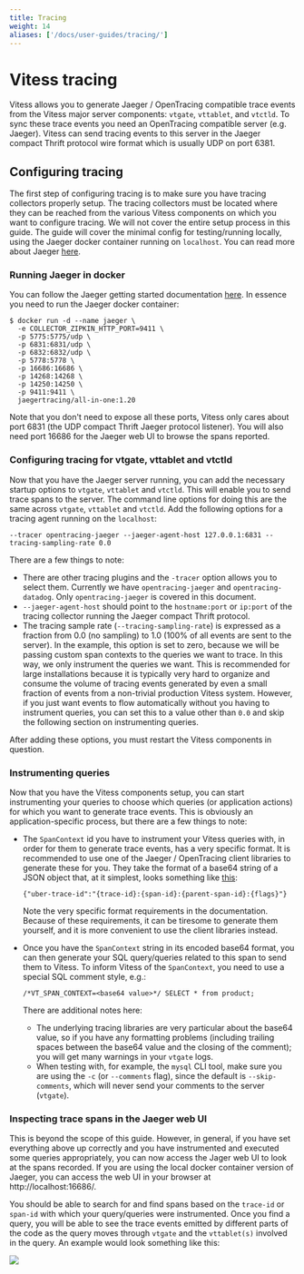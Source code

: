 ```yaml
---
title: Tracing
weight: 14
aliases: ['/docs/user-guides/tracing/'] 
---
```


# Vitess tracing

Vitess allows you to generate Jaeger / OpenTracing compatible trace events from the Vitess major server components: `vtgate`, `vttablet`, and `vtctld`. To sync these trace events you need an OpenTracing compatible server (e.g. Jaeger). Vitess can send tracing events to this server in the Jaeger compact Thrift protocol wire format which is usually UDP on port 6381.

## Configuring tracing

The first step of configuring tracing is to make sure you have tracing collectors properly setup. The tracing collectors must be located where they can be reached from the various Vitess components on which you want to configure tracing.  We will not cover the entire setup process in this guide. The guide will cover the minimal config for testing/running locally, using the Jaeger docker container running on `localhost`. You can read more about Jaeger [here](https://www.jaegertracing.io/docs/1.20/features/).

### Running Jaeger in docker

You can follow the Jaeger getting started documentation [here](https://www.jaegertracing.io/docs/1.20/getting-started/). In essence you need to run the Jaeger docker container:

``` shell
$ docker run -d --name jaeger \
  -e COLLECTOR_ZIPKIN_HTTP_PORT=9411 \
  -p 5775:5775/udp \
  -p 6831:6831/udp \
  -p 6832:6832/udp \
  -p 5778:5778 \
  -p 16686:16686 \
  -p 14268:14268 \
  -p 14250:14250 \
  -p 9411:9411 \
  jaegertracing/all-in-one:1.20
```

Note that you don't need to expose all these ports, Vitess only cares about port 6831 (the UDP compact Thrift Jaeger protocol listener). You will also need port 16686 for the Jaeger web UI to browse the spans reported.

### Configuring tracing for vtgate, vttablet and vtctld

Now that you have the Jaeger server running, you can add the necessary startup options to `vtgate`, `vttablet` and `vtctld`. This will enable you to send trace spans to the server.  The command line options for doing this are the same across `vtgate`, `vttablet` and `vtctld`. Add the following options for a tracing agent running on the `localhost`:

``` shell
--tracer opentracing-jaeger --jaeger-agent-host 127.0.0.1:6831 --tracing-sampling-rate 0.0 
```

There are a few things to note:

  * There are other tracing plugins and the `-tracer` option allows you to select them. Currently we have `opentracing-jaeger` and `opentracing-datadog`. Only `opentracing-jaeger` is covered in this document.
  * `--jaeger-agent-host` should point to the `hostname:port` or `ip:port` of the tracing collector running the Jaeger compact Thrift protocol.
  * The tracing sample rate (`--tracing-sampling-rate`) is expressed as a fraction from 0.0 (no sampling) to 1.0 (100% of all events are sent to the server). In the example, this option is set to zero, because we will be passing custom span contexts to the queries we want to trace. In this way, we only instrument the queries we want.  This is recommended for large installations because it is typically very hard to organize and consume the volume of tracing events generated by even a small fraction of events from a non-trivial production Vitess system. However, if you just want events to flow automatically without you having to instrument queries, you can set this to a value other than `0.0` and skip the following section on instrumenting queries.

After adding these options, you must restart the Vitess components in question.

### Instrumenting queries

Now that you have the Vitess components setup, you can start instrumenting your queries to choose which queries (or application actions) for which you want to generate trace events. This is obviously an application-specific process, but there are a few things to note:

  * The `SpanContext` id you have to instrument your Vitess queries with, in order for them to generate trace events, has a very specific format.  It is recommended to use one of the Jaeger / OpenTracing client libraries to generate these for you. They take the format of a base64 string of a JSON object that, at it simplest, looks something like [this](https://www.jaegertracing.io/docs/1.19/client-libraries/#tracespan-identity):
  
    ``` shell
    {"uber-trace-id":"{trace-id}:{span-id}:{parent-span-id}:{flags}"}
    ```
    Note the very specific format requirements in the documentation. Because of these requirements, it can be tiresome to generate them yourself, and it is more convenient to use the client libraries instead.
    
  * Once you have the `SpanContext` string in its encoded base64 format, you can then generate your SQL query/queries related to this span to send them to Vitess.  To inform Vitess of the `SpanContext`, you need to use a special SQL comment style, e.g.:
  
    ``` shell
    /*VT_SPAN_CONTEXT=<base64 value>*/ SELECT * from product;
    ```
    There are additional notes here:
    
    * The underlying tracing libraries are very particular about the base64 value, so if you have any formatting problems (including trailing spaces between the base64 value and the closing of the comment); you will get many warnings in your `vtgate` logs.
    * When testing with, for example, the `mysql` CLI tool, make sure you are using the `-c` (or `--comments` flag), since the default is `--skip-comments`, which will never send your comments to the server (`vtgate`).

### Inspecting trace spans in the Jaeger web UI

This is beyond the scope of this guide. However, in general, if you have set everything above up correctly and you have instrumented and executed some queries appropriately, you can now access the Jager web UI to look at the spans recorded. If you are using the local docker container version of Jaeger, you can access the web UI in your browser at http://localhost:16686/. 

You should be able to search for and find spans based on the `trace-id` or `span-id` with which your query/queries were instrumented. Once you find a query, you will be able to see the trace events emitted by different
parts of the code as the query moves through `vtgate` and the `vttablet(s)` involved in the query. An example would look something like this:

![](../trace1.png)

